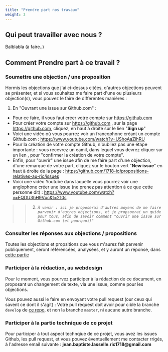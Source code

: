 ```yaml
---
title: "Prendre part nos travaux"
weight: 3
---
```


## Qui peut travailler avec nous ?

Balblabla (à faire..)


## Comment Prendre part à ce travail ?

### Soumettre une objection / une proposition

Hormis les objections que j'ai ci-dessus citées, d'autres objections peuvent se présenter, et si vous souhaitez me faire part d'une ou plusieurs objection(s), vous pouvez le faire de différentes manières :

1. En "Ouvrant une issue sur Github.com" :
  * Pour ce faire, il vous faut créer votre compte sur https://github.com
  * Pour créer votre compte sur https://github.com , sur la page https://github.com, cliquez, en haut à droite sur le lien "**Sign up**"
  * Voici une vidéo où vous pourrez voir un francophone créant un compte Github.com : https://www.youtube.com/watch?v=UShoAaZihRU
  * Pour la création de votre compte Github, n'oubliez pas une étape importante : vous recevrez un eamil, dans lequel vous devrez cliquer sur un lien , pour "confirmer la création de votre compte".
  * Enfin, pour "ouvrir" une issue afin de me faire part d'une objection, d'une remarque de votre part, cliquez sur le bouton vert "**New issue**" en haut à droite de la page : https://github.com/1718-io/propositions-relatives-au-ric/issues
  * Voici une vidéo Youtube dans laquelle vous pourrez voir une anglophone créer une issue (ne prenez pas attention à ce que cette personne dit) : https://www.youtube.com/watch?v=EQDU3hH9Vuc&t=210s

>
> > 2. _`À venir : ici je proposerai d'autres moyens de me faire parvenir d'autres objections, et je propsoerai un guide pour tous, afin de savoir comment "ouvrir une issue sur Github.com (et pourquoi)"`_
>

### Consulter les réponses aux objections / propositions

Toutes les objections et propsitions que vous m'aurez fait parvenir publiquement, seront référencées, analysées, et y auront un réponse, dans [cette partie](/docs/le-ric-kezako)

### Participer à la rédaction, au webdesign

Pour le moment, vous pourvez participer à la rédaction de ce document, en proposant un changement de texte, via une issue, comme pour les objections.

Vous pouvez aussi le faire en envoyant votre pull request (our ceux qui savent ce dont il s'agit) : Votre pull request doit avoir pour cible la branche `develop` de [ce repo](https://github.com/1718-io/propositions-relatives-au-ric), et non la branche `master`, ni aucune autre branche.

### Participer à la partie technique de ce projet

Pour participer à tout aspect technqiue de ce projet, vous avez les issues Github, les pull request, et vous pouvez éventuellement me contacter rrigés, à l'adresse email suivante : __jean.baptiste.lasselle.ric1718@gmail.com__
